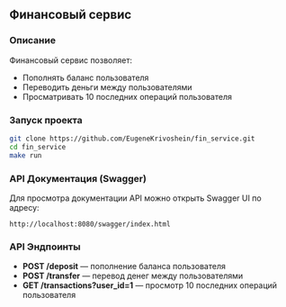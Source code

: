 ## Финансовый сервис

### Описание

Финансовый сервис позволяет:

- Пополнять баланс пользователя
- Переводить деньги между пользователями
- Просматривать 10 последних операций пользователя

### Запуск проекта

```bash
git clone https://github.com/EugeneKrivoshein/fin_service.git
cd fin_service
make run
```

### API Документация (Swagger)

Для просмотра документации API можно открыть Swagger UI по адресу:

```
http://localhost:8080/swagger/index.html
```

### API Эндпоинты

- **POST /deposit** — пополнение баланса пользователя
- **POST /transfer** — перевод денег между пользователями
- **GET /transactions?user\_id=1** — просмотр 10 последних операций пользователя
